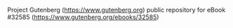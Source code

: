 Project Gutenberg (https://www.gutenberg.org) public repository for eBook #32585 (https://www.gutenberg.org/ebooks/32585)
